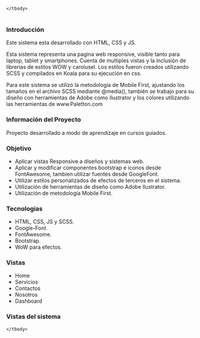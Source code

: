 <!DOCTYPE html>
<html lang="en">
<head>
  <meta charset="UTF-8">
</head>
<body>
  
  <table>
    <tbody>

    </tbody>
  </table>
  <h3>Introducción</h3>
  <p>Este sistema esta desarrollado con HTML, CSS y JS.</p>
  <p>Esta sistema representa una pagina web responsive, visible tanto para laptop, tablet y smartphones. Cuenta de multiples vistas y la inclusión de librerias de estilos WOW y carolusel. Los estilos fueron creados utilizando SCSS y compilados en Koala para su ejecución en css.</p>
  <p>Para este sistema se utilizó la metodología de Mobile First, ajustando los tamaños en el archivo SCSS mediante @media(), también se trabajo para su diseño con herramientas de Adobe como Ilustrator y los colores utilizando las herramientas de www.Paletton.com</p>
  <h3>Información del Proyecto</h3>
  <p>Proyecto desarrollado a modo de aprendizaje en cursos guiados.</p>
	<h3>Objetivo</h3>
  <ul>
    <li>Aplicar vistas Responsive a diseños y sistemas web.</li>
    <li>Aplicar y modificar componentes bootstrap e iconos desde FontAwesome, tambien utilizar fuentes desde GoogleFont.</li>
    <li>Utilizar estilos personalizados de efectos de terceros en el sistema.</li>
    <li>Utilización de herramientas de diseño como Adobe Ilustrator.</li>
    <li>Utilización de metodología Mobile First.</li>
  </ul>
	<h3>Tecnologías</h3>
  <ul>
    <li>HTML, CSS, JS y SCSS.</li>
    <li>Google-Font.</li>
    <li>FontAwesome.</li>
    <li>Bootstrap.</li>
    <li>WoW para efectos.</li>
  </ul>
	<h3>Vistas</h3>
  <ul>
    <li>Home</li>
    <li>Servicios</li>
    <li>Contactos</li>
    <li>Nosotros</li>
    <li>Dashboard</li>
  </ul>
  <h3>Vistas del sistema</h3>
  <table>
    <tbody>
     
    </tbody>
  </table>
</body>
</html>
